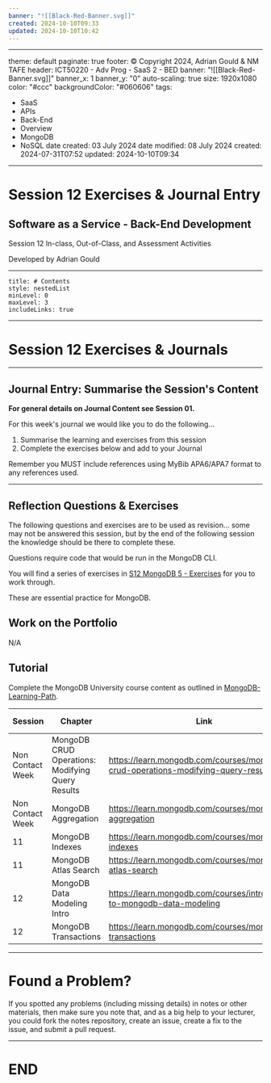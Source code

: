 ```yaml
---
banner: "![[Black-Red-Banner.svg]]"
created: 2024-10-10T09:33
updated: 2024-10-10T10:42
---
```

---
theme: default
paginate: true
footer: © Copyright 2024, Adrian Gould & NM TAFE
header: ICT50220 - Adv Prog - SaaS 2 - BED
banner: "![[Black-Red-Banner.svg]]"
banner_x: 1
banner_y: "0"
auto-scaling: true
size: 1920x1080
color: "#ccc"
backgroundColor: "#060606"
tags:
  - SaaS
  - APIs
  - Back-End
  - Overview
  - MongoDB
  - NoSQL
date created: 03 July 2024
date modified: 08 July 2024
created: 2024-07-31T07:52
updated: 2024-10-10T09:34
---

# Session 12 Exercises & Journal Entry

## Software as a Service - Back-End Development

Session 12 In-class, Out-of-Class, and Assessment Activities 

Developed by Adrian Gould

---

```table-of-contents
title: # Contents
style: nestedList
minLevel: 0
maxLevel: 3
includeLinks: true
```

---

# Session 12 Exercises & Journals 

---
## Journal Entry: Summarise the Session's Content

**For general details on Journal Content see Session 01.**

For this week's journal we would like you to do the following...

1. Summarise the learning and exercises from this session
2. Complete the exercises below and add to your Journal

Remember you MUST include references using MyBib APA6/APA7 format to any references used.

---
## Reflection Questions & Exercises

The following questions and exercises are to be used as revision... some may not be answered this session, but by the end of the following session the knowledge should be there to complete these.

Questions require code that would be run in the MongoDB CLI.

You will find a series of exercises in [S12 MongoDB 5 - Exercises](Session-12/S12-MongoDB-5.md) for you to work through.

These are essential practice for MongoDB.

## Work on the Portfolio

N/A

## Tutorial

Complete the MongoDB University course content as outlined in [MongoDB-Learning-Path](../Session-09/S09-MongoDB-Learning-Path).


| Session          | Chapter                                               | Link                                                                                   | Duration (Mins) |
| ---------------- | ----------------------------------------------------- | -------------------------------------------------------------------------------------- | --------------- |
| Non Contact Week | MongoDB CRUD Operations: Modifying Query Results      | https://learn.mongodb.com/courses/mongodb-crud-operations-modifying-query-results      | 85              |
| Non Contact Week | MongoDB Aggregation                                   | https://learn.mongodb.com/courses/mongodb-aggregation                                  | 105             |
| 11               | MongoDB Indexes                                       | https://learn.mongodb.com/courses/mongodb-indexes                                      | 105             |
| 11               | MongoDB Atlas Search                                  | https://learn.mongodb.com/courses/mongodb-atlas-search                                 | 90              |
| 12               | MongoDB Data Modeling Intro                           | https://learn.mongodb.com/courses/introduction-to-mongodb-data-modeling                | 45              |
| 12               | MongoDB Transactions                                  | https://learn.mongodb.com/courses/mongodb-transactions                                 | 60              |





---
# Found a Problem?
 
If you spotted any problems (including missing details) in notes or other materials, then make sure you note that, and as a big help to your lecturer, you could fork the notes repository, create an issue, create a fix to the issue, and submit a pull request.



---

# END
